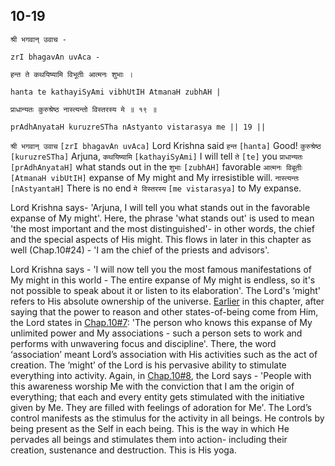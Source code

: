 ## <a name='_19'></a>10-19


```shloka-sa
श्री भगवान् उवाच -
```
```shloka-sa-hk
zrI bhagavAn uvAca -
```
```shloka-sa
हन्त ते कथयिष्यामि विभूतीः आत्मनः शुभाः ।
```
```shloka-sa-hk
hanta te kathayiSyAmi vibhUtIH AtmanaH zubhAH |
```
```shloka-sa
प्राधान्यतः कुरुश्रेष्ठ नास्त्यन्तो विस्तरस्य मे ॥ १९ ॥
```
```shloka-sa-hk
prAdhAnyataH kuruzreSTha nAstyanto vistarasya me || 19 ||
```

`श्री भगवान् उवाच` `[zrI bhagavAn uvAca]` Lord Krishna said `हन्त` `[hanta]` Good! `कुरुश्रेष्ठ` `[kuruzreSTha]` Arjuna, `कथयिष्यामि` `[kathayiSyAmi]` I will tell `ते` `[te]` you `प्राधान्यतः` `[prAdhAnyataH]` what stands out in the `शुभाः` `[zubhAH]` favorable `आत्मनः विबूतीः` `[AtmanaH vibUtIH]` expanse of My might and My irresistible will. `नास्त्यन्तः` `[nAstyantaH]` There is no end `मे विस्तरस्य` `[me vistarasya]` to My expanse.

Lord Krishna says- 'Arjuna, I will tell you what stands out in the favorable expanse of My might'. Here, the phrase 'what stands out' is used to mean 'the most important and the most distinguished'- in other words, the chief and the special aspects of His might. 
This flows in later in this chapter as well (Chap.10#24) - 'I am the chief of the priests and advisors'.



Lord Krishna says - 'I will now tell you the most famous manifestations of My might in this world - The entire expanse of My might is endless, so it's not possible to speak about it or listen to its elaboration'.
The Lord's ‘might' refers to His absolute ownership of the universe. [Earlier](_4-5) in this chapter, after saying that the power to reason and other states-of-being come from Him, the Lord states in [Chap.10#7](_7): 'The person who knows this expanse of My unlimited power and My associations - such a person sets to work and performs with unwavering focus and discipline'. There, the word ‘association’ meant Lord’s association with His activities such as the act of creation. The ‘might’ of the Lord is his pervasive ability to stimulate everything into activity.
Again, in [Chap.10#8](_8), the Lord says - 'People with this awareness worship Me with the conviction that I am the origin of everything; that each and every entity gets stimulated with the initiative given by Me. They are filled with feelings of adoration for Me'.
The Lord’s control manifests as the stimulus for the activity in all beings. He controls by being present as the Self in each being. This is the way in which He pervades all beings and stimulates them into action- including their creation, sustenance and destruction. This is His yoga.

